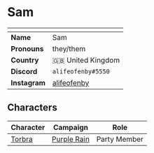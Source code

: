 # Sam

| []() | |
| --- | --- |
| **Name** | Sam |
| **Pronouns** | they/them |
| **Country** | 🇬🇧 United Kingdom |
| **Discord** | `alifeofenby#5550` |
| **Instagram** | [alifeofenby](https://www.instagram.com/alifeofenby/) |

## Characters

| Character | Campaign | Role |
| --- | --- | --- |
| [Torbra](../astarus/people/torbra.md) | [Purple Rain](../campaigns/purple-rain/purple-rain.md) | Party Member |

